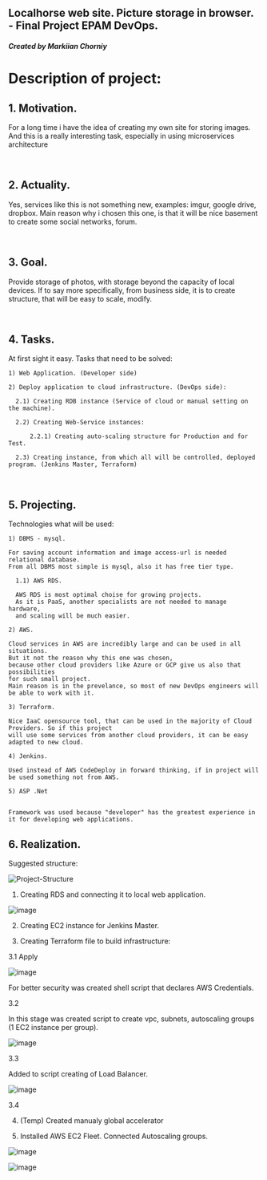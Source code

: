 
## Localhorse web site. Picture storage in browser. - Final Project EPAM DevOps.
<h5>Created by Markiian Chorniy</h5>


<h1> Description of project: </h1>

<h2> 1. Motivation.</h2>

For a long time i have the idea of creating my own site for storing images.
And this is a really interesting task, especially in using microservices architecture

<br>
<h2> 2. Actuality. </h2>

Yes, services like this is not something new, examples: imgur, google drive, dropbox. Main reason why i chosen this one,
is that it will be nice basement to create some social networks, forum.

<br>
<h2> 3. Goal. </h2>

Provide storage of photos, with storage beyond the capacity of local devices. 
If to say more specifically, from business side, it is to create structure, that will be easy to scale, modify.

<br>
<h2> 4. Tasks. </h2>
  
At first sight it easy. Tasks that need to be solved:
```  
1) Web Application. (Developer side)
```
```
2) Deploy application to cloud infrastructure. (DevOps side):
  
  2.1) Creating RDB instance (Service of cloud or manual setting on the machine).

  2.2) Creating Web-Service instances:

      2.2.1) Creating auto-scaling structure for Production and for Test.

  2.3) Creating instance, from which all will be controlled, deployed program. (Jenkins Master, Terraform)
```

<br>
<h2> 5. Projecting. </h2>

Technologies what will be used:
```
1) DBMS - mysql.

For saving account information and image access-url is needed relational database. 
From all DBMS most simple is mysql, also it has free tier type.

  1.1) AWS RDS.

  AWS RDS is most optimal choise for growing projects. 
  As it is PaaS, another specialists are not needed to manage hardware, 
  and scaling will be much easier.
```

```
2) AWS.

Cloud services in AWS are incredibly large and can be used in all situations.
But it not the reason why this one was chosen, 
because other cloud providers like Azure or GCP give us also that possibilities 
for such small project.
Main reason is in the prevelance, so most of new DevOps engineers will be able to work with it.

```

```
3) Terraform.

Nice IaaC opensource tool, that can be used in the majority of Cloud Providers. So if this project
will use some services from another cloud providers, it can be easy adapted to new cloud.
```

```
4) Jenkins.

Used instead of AWS CodeDeploy in forward thinking, if in project will be used something not from AWS.
```

```
5) ASP .Net


Framework was used because "developer" has the greatest experience in it for developing web applications.
```

<h2> 6. Realization. </h2>

Suggested structure:

![Project-Structure](https://user-images.githubusercontent.com/113692759/218842459-7035f90e-65b0-458c-9b47-d92fd7c662c0.png)




1) Creating RDS and connecting it to local web application.

![image](https://user-images.githubusercontent.com/113692759/218836217-d08d8e61-47f2-4ee7-bbd7-e8fc2a2e72e9.png)

2) Creating EC2 instance for Jenkins Master.

3) Creating Terraform file to build infrastructure:

3.1 Apply

![image](https://user-images.githubusercontent.com/113692759/218838228-eb7b5249-8919-442f-b014-07931cd1bde5.png)

For better security was created shell script that declares AWS Credentials.

3.2

In this stage was created script to create vpc, subnets, autoscaling groups (1 EC2 instance per group).

![image](https://user-images.githubusercontent.com/113692759/218847117-ed76f121-8fc3-4b9e-8931-840bcdae764e.png)

3.3

Added to script creating of Load Balancer.

![image](https://user-images.githubusercontent.com/113692759/218858889-9ea5afeb-15c3-446b-98d9-ce6f3d6dfdeb.png)

3.4 


4) (Temp) Created manualy global accelerator

5) Installed AWS EC2 Fleet. Connected Autoscaling groups.

![image](https://user-images.githubusercontent.com/113692759/218861373-014a7d0f-4b42-4bd9-bdbc-5ff005f14f30.png)


![image](https://user-images.githubusercontent.com/113692759/218863596-cafa1ac9-5e57-4495-a57e-a5d9b72a97ee.png)











